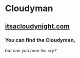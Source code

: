 # **<span style="text-align: center;">Cloudyman</span>**

## [itsacloudynight.com](https://itsacloudynight.com)

### **You can find the Cloudyman,**

_but can you hear his cry?_
